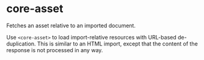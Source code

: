 # core-asset
Fetches an asset relative to an imported document.

Use `<core-asset>` to load import-relative resources with URL-based de-duplication.
This is similar to an HTML import, except that the content of the response is not
processed in any way.
